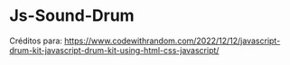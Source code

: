 # Js-Sound-Drum

Créditos para: https://www.codewithrandom.com/2022/12/12/javascript-drum-kit-javascript-drum-kit-using-html-css-javascript/